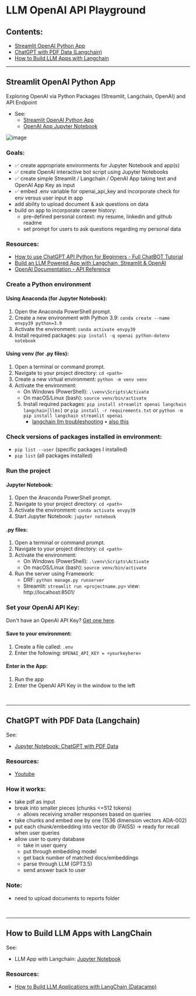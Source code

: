 # LLM OpenAI API Playground

## Contents:

- [Streamlit OpenAI Python App](#streamlit-openai-python-app)
- [ChatGPT with PDF Data (Langchain)](#chatgpt-with-pdf-data-langchain)
- [How to Build LLM Apps with Langchain](#how-to-build-llm-apps-with-langchain)

---

## Streamlit OpenAI Python App

Exploring OpenAI via Python Packages (Streamlit, Langchain, OpenAI) and API Endpoint

- See:
  - [Streamlit OpenAI Python App](/streamlit_app.py)
  - [OpenAI App Jupyter Notebook](/openai_python.ipynb)

![image](https://github.com/Ms-KL/openai-python-app/assets/92511648/dde36356-4782-4ca3-aebf-52483743699f)

### Goals:

- ✅ create appropriate environments for Jupyter Notebook and app(s)
- ✅ create OpenAI interactive bot script using Jupyter Notebooks
- ✅ create simple Streamlit / Langchain / OpenAI App taking text and OpenAI App Key as input
- ✅ embed .env variable for openai_api_key and incorporate check for env versus user input in app
- add ability to upload document & ask questions on data
- build on app to incorporate career history:
  - pre-defined personal context: my resume, linkedin and github readme
  - set prompt for users to ask questions regarding my personal data

### Resources:

- [How to use ChatGPT API Python for Beginners - Full ChatBOT Tutorial](https://www.youtube.com/watch?v=Vurdg6yrPL8&list=PLpdmBGJ6ELUIYHjmzYTuePlNRf7yeCACz)
- [Build an LLM Powered App with Langchain, Streamlit & OpenAI](https://blog.streamlit.io/langchain-tutorial-1-build-an-llm-powered-app-in-18-lines-of-code/)
- [OpenAI Documentation - API Reference](https://platform.openai.com/docs/api-reference/introduction)

### Create a Python environment

#### Using Anaconda (for Jupyter Notebook):

1. Open the Anaconda PowerShell prompt.
2. Create a new environment with Python 3.9: `conda create --name envpy39 python=3.9`
3. Activate the environment: `conda activate envpy39`
4. Install required packages: `pip install -q openai python-dotenv notebook`

#### Using venv (for .py files):

1. Open a terminal or command prompt.
2. Navigate to your project directory: `cd <path>`
3. Create a new virtual environment: `python -m venv venv`
4. Activate the environment:
   - On Windows (PowerShell): `.\venv\Scripts\Activate`
   - On macOS/Linux (bash): `source venv/bin/activate`
   5. Install required packages: `pip install streamlit openai langchain langchain[llms]` or `pip install -r requirements.txt` or `python -m pip install langchain streamlit openai`
      - [langchain llm troubleshooting](https://www.reddit.com/r/LangChain/comments/143c2ny/comment/jnago5c/?utm_source=share&utm_medium=web2x&context=3) • [also this](https://python.langchain.com/docs/modules/model_io/models/llms/)

### Check versions of packages installed in environment:

- `pip list --user` (specific packages I installed)
- `pip list` (all packages installed)

### Run the project

#### Jupyter Notebook:

1. Open the Anaconda PowerShell prompt.
2. Navigate to your project directory: `cd <path>`
3. Activate the environment: `conda activate envpy39`
4. Start Jupyter Notebook: `jupyter notebook`

#### .py files:

1. Open a terminal or command prompt.
2. Navigate to your project directory: `cd <path>`
3. Activate the environment:
   - On Windows (PowerShell): `.\venv\Scripts\Activate`
   - On macOS/Linux (bash): `source venv/bin/activate`
4. Run the server using Framework:
   - DRF: `python manage.py runserver`
   - Streamlit: `streamlit run <projectname.py>` view: http://localhost:8501/

### Set your OpenAI API Key:

Don't have an OpenAI API Key? [Get one here](https://platform.openai.com/account/api-keys).

#### Save to your environment:

1. Create a file called: `.env`
2. Enter the following: `OPENAI_API_KEY = <yourkeyhere>`

#### Enter in the App:

1. Run the app
2. Enter the OpenAI API Key in the window to the left

<br>

---

## ChatGPT with PDF Data (Langchain)

See:

- [Jupyter Notebook: ChatGPT with PDF Data](/chatgpt_with_pdf_app.ipynb)

### Resources:

- [Youtube](https://youtu.be/au2WVVGUvc8)

### How it works:

- take pdf as input
- break into smaller pieces (chunks <=512 tokens)
  - allows receiving smaller responses based on queries
- take chunks and embed one by one (1536 dimension vectors ADA-002)
- put each chunk/embedding into vector db (FAISS) -> ready for recall when user queries
- allow user to query database
  - take in user query
  - put through embedding model
  - get back number of matched docs/embeddings
  - parse through LLM (GPT3.5)
  - send answer back to user

### Note:

- need to upload documents to reports folder

<br>

---

## How to Build LLM Apps with LangChain

See:

- LLM App with Langchain: [Jupyter Notebook](/llm_app_with_langchain.ipynb)

### Resources:

- [How to Build LLM Applications with LangChain (Datacamp)](https://www.datacamp.com/tutorial/how-to-build-llm-applications-with-langchain)

